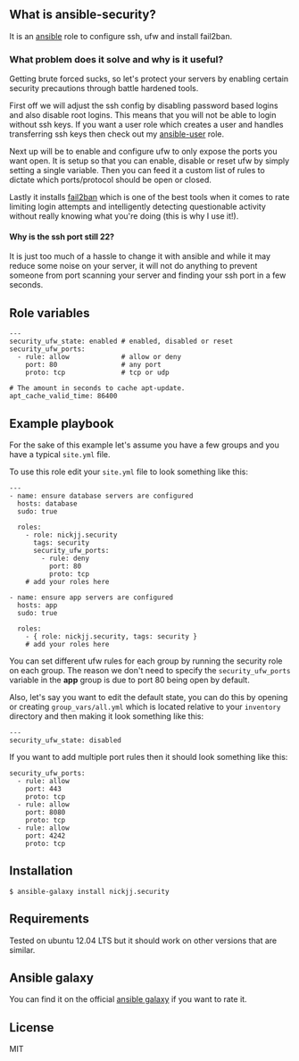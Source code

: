 ## What is ansible-security?

It is an [ansible](http://www.ansible.com/home) role to configure ssh, ufw and install fail2ban.

### What problem does it solve and why is it useful?

Getting brute forced sucks, so let's protect your servers by enabling certain security precautions through battle hardened tools.

First off we will adjust the ssh config by disabling password based logins and also disable root logins. This means that you will not be able to login without ssh keys. If you want a user role which creates a user and handles transferring ssh keys then check out my [ansible-user](https://github.com/nickjj/ansible-user) role.

Next up will be to enable and configure ufw to only expose the ports you want open. It is setup so that you can enable, disable or reset ufw by simply setting a single variable. Then you can feed it a custom list of rules to dictate which ports/protocol should be open or closed.

Lastly it installs [fail2ban](http://www.fail2ban.org/wiki/index.php/Main_Page) which is one of the best tools when it comes to rate limiting login attempts and intelligently detecting questionable activity without really knowing what you're doing (this is why I use it!).

#### Why is the ssh port still 22?

It is just too much of a hassle to change it with ansible and while it may reduce some noise on your server, it will not do anything to prevent someone from port scanning your server and finding your ssh port in a few seconds.

## Role variables

```
---
security_ufw_state: enabled # enabled, disabled or reset
security_ufw_ports:
  - rule: allow             # allow or deny
    port: 80                # any port
    proto: tcp              # tcp or udp

# The amount in seconds to cache apt-update.
apt_cache_valid_time: 86400
```

## Example playbook

For the sake of this example let's assume you have a few groups and you have a typical `site.yml` file.

To use this role edit your `site.yml` file to look something like this:

```
---
- name: ensure database servers are configured
  hosts: database
  sudo: true

  roles:
    - role: nickjj.security
      tags: security
      security_ufw_ports:
        - rule: deny
          port: 80
          proto: tcp
    # add your roles here

- name: ensure app servers are configured
  hosts: app
  sudo: true

  roles:
    - { role: nickjj.security, tags: security }
    # add your roles here
```

You can set different ufw rules for each group by running the security role on each group. The reason we don't need to specify the `security_ufw_ports` variable in the **app** group is due to port 80 being open by default.

Also, let's say you want to edit the default state, you can do this by opening or creating `group_vars/all.yml` which is located relative to your `inventory` directory and then making it look something like this:

```
---
security_ufw_state: disabled
```

If you want to add multiple port rules then it should look something like this:

```
security_ufw_ports:
  - rule: allow
    port: 443
    proto: tcp
  - rule: allow
    port: 8080
    proto: tcp
  - rule: allow
    port: 4242
    proto: tcp          
```

## Installation

`$ ansible-galaxy install nickjj.security`

## Requirements

Tested on ubuntu 12.04 LTS but it should work on other versions that are similar.

## Ansible galaxy

You can find it on the official [ansible galaxy](https://galaxy.ansible.com/list#/roles/839) if you want to rate it.

## License

MIT